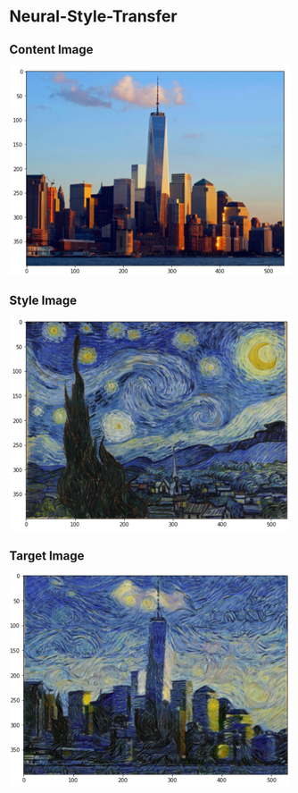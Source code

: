 # Neural-Style-Transfer

## Content Image

<img src="https://github.com/orion29/Neural-Style-Transfer/blob/main/Images/content.png"/>

## Style Image

<img src="https://github.com/orion29/Neural-Style-Transfer/blob/main/Images/style.png"/>

## Target Image

<img src="https://github.com/orion29/Neural-Style-Transfer/blob/main/Images/transfer.png"/>
